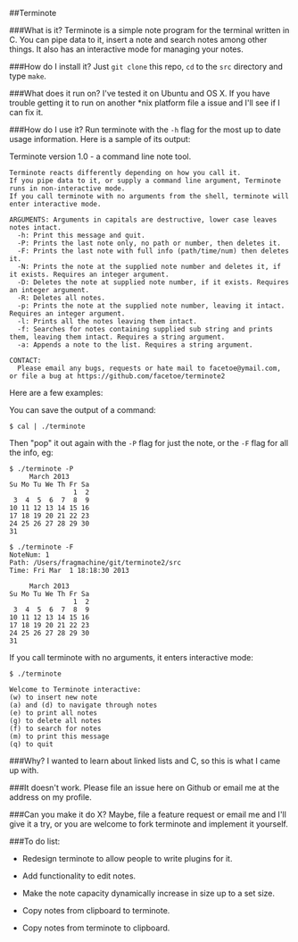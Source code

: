 ##Terminote


###What is it?
Terminote is a simple note program for the terminal written in C. You can pipe data to it, insert a note and search notes among other things. It also has an interactive mode for managing your notes. 


###How do I install it?
Just `git clone` this repo, `cd` to the `src` directory and type `make`. 


###What does it run on?
I've tested it on Ubuntu and OS X. If you have trouble getting it to run on another *nix platform file a issue and I'll see if I can fix it.


###How do I use it?
Run terminote with the `-h` flag for the most up to date usage information. Here is a sample of its output:

Terminote version 1.0 - a command line note tool.

    Terminote reacts differently depending on how you call it.
    If you pipe data to it, or supply a command line argument, Terminote runs in non-interactive mode.
    If you call terminote with no arguments from the shell, terminote will enter interactive mode.

    ARGUMENTS: Arguments in capitals are destructive, lower case leaves notes intact.
      -h: Print this message and quit.
      -P: Prints the last note only, no path or number, then deletes it.
      -F: Prints the last note with full info (path/time/num) then deletes it.
      -N: Prints the note at the supplied note number and deletes it, if it exists. Requires an integer argument. 
      -D: Deletes the note at supplied note number, if it exists. Requires an integer argument.
      -R: Deletes all notes.
      -p: Prints the note at the supplied note number, leaving it intact. Requires an integer argument.
      -l: Prints all the notes leaving them intact.
      -f: Searches for notes containing supplied sub string and prints them, leaving them intact. Requires a string argument.
      -a: Appends a note to the list. Requires a string argument.

    CONTACT:
      Please email any bugs, requests or hate mail to facetoe@ymail.com, or file a bug at https://github.com/facetoe/terminote2

Here are a few examples:

You can save the output of a command: 

`$ cal | ./terminote`


Then "pop" it out again with the `-P` flag for just the note, or the `-F` flag for all the info, eg:


    $ ./terminote -P   
         March 2013
    Su Mo Tu We Th Fr Sa
                    1  2
     3  4  5  6  7  8  9
    10 11 12 13 14 15 16
    17 18 19 20 21 22 23
    24 25 26 27 28 29 30
    31

    $ ./terminote -F   
    NoteNum: 1
    Path: /Users/fragmachine/git/terminote2/src
    Time: Fri Mar  1 18:18:30 2013

         March 2013
    Su Mo Tu We Th Fr Sa
                    1  2
     3  4  5  6  7  8  9
    10 11 12 13 14 15 16
    17 18 19 20 21 22 23
    24 25 26 27 28 29 30
    31

If you call terminote with no arguments, it enters interactive mode:

    $ ./terminote 

    Welcome to Terminote interactive:
    (w) to insert new note
    (a) and (d) to navigate through notes
    (e) to print all notes
    (g) to delete all notes
    (f) to search for notes
    (m) to print this message
    (q) to quit



###Why?
I wanted to learn about linked lists and C, so this is what I came up with.


###It doesn't work.
Please file an issue here on Github or email me at the address on my profile.


###Can you make it do X?
Maybe, file a feature request or email me and I'll give it a try, or you are welcome to fork terminote and implement it yourself.


###To do list:

* Redesign terminote to allow people to write plugins for it.

* Add functionality to edit notes.

* Make the note capacity dynamically increase in size up to a set size. 

* Copy notes from clipboard to terminote.

* Copy notes from terminote to clipboard.